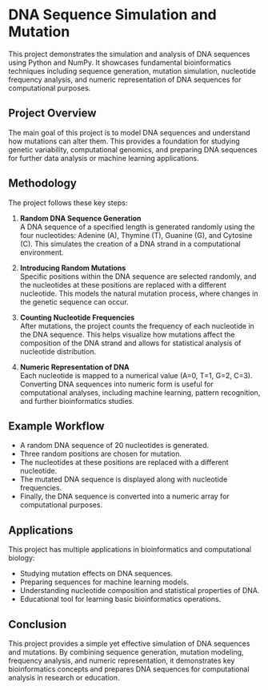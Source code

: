 # DNA Sequence Simulation and Mutation

This project demonstrates the simulation and analysis of DNA sequences using Python and NumPy. It showcases fundamental bioinformatics techniques including sequence generation, mutation simulation, nucleotide frequency analysis, and numeric representation of DNA sequences for computational purposes.

## Project Overview

The main goal of this project is to model DNA sequences and understand how mutations can alter them. This provides a foundation for studying genetic variability, computational genomics, and preparing DNA sequences for further data analysis or machine learning applications.

## Methodology

The project follows these key steps:

1. **Random DNA Sequence Generation**  
   A DNA sequence of a specified length is generated randomly using the four nucleotides: Adenine (A), Thymine (T), Guanine (G), and Cytosine (C). This simulates the creation of a DNA strand in a computational environment.

2. **Introducing Random Mutations**  
   Specific positions within the DNA sequence are selected randomly, and the nucleotides at these positions are replaced with a different nucleotide. This models the natural mutation process, where changes in the genetic sequence can occur.

3. **Counting Nucleotide Frequencies**  
   After mutations, the project counts the frequency of each nucleotide in the DNA sequence. This helps visualize how mutations affect the composition of the DNA strand and allows for statistical analysis of nucleotide distribution.

4. **Numeric Representation of DNA**  
   Each nucleotide is mapped to a numerical value (A=0, T=1, G=2, C=3). Converting DNA sequences into numeric form is useful for computational analyses, including machine learning, pattern recognition, and further bioinformatics studies.

## Example Workflow

- A random DNA sequence of 20 nucleotides is generated.  
- Three random positions are chosen for mutation.  
- The nucleotides at these positions are replaced with a different nucleotide.  
- The mutated DNA sequence is displayed along with nucleotide frequencies.  
- Finally, the DNA sequence is converted into a numeric array for computational purposes.

## Applications

This project has multiple applications in bioinformatics and computational biology:

- Studying mutation effects on DNA sequences.
- Preparing sequences for machine learning models.
- Understanding nucleotide composition and statistical properties of DNA.
- Educational tool for learning basic bioinformatics operations.

## Conclusion

This project provides a simple yet effective simulation of DNA sequences and mutations. By combining sequence generation, mutation modeling, frequency analysis, and numeric representation, it demonstrates key bioinformatics concepts and prepares DNA sequences for computational analysis in research or education.

